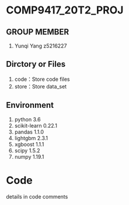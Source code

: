 # COMP9417_20T2_PROJ

## GROUP MEMBER

1. Yunqi Yang z5216227

## Dirctory or Files

1. code：Store code files
2. store：Store data_set

## Environment

1. python 3.6
2. scikit-learn 0.22.1
3. pandas 1.1.0
4. lightgbm 2.3.1
5. xgboost 1.1.1
6. scipy 1.5.2
7. numpy 1.19.1

# Code 
details in code comments
